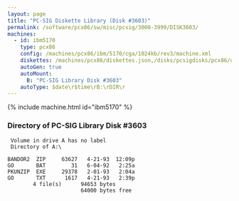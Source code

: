 ```yaml
---
layout: page
title: "PC-SIG Diskette Library (Disk #3603)"
permalink: /software/pcx86/sw/misc/pcsig/3000-3999/DISK3603/
machines:
  - id: ibm5170
    type: pcx86
    config: /machines/pcx86/ibm/5170/cga/1024kb/rev3/machine.xml
    diskettes: /machines/pcx86/diskettes.json,/disks/pcsigdisks/pcx86/diskettes.json
    autoGen: true
    autoMount:
      B: "PC-SIG Library Disk #3603"
    autoType: $date\r$time\rB:\rDIR\r
---
```


{% include machine.html id="ibm5170" %}

### Directory of PC-SIG Library Disk #3603

     Volume in drive A has no label
     Directory of A:\

    BANDOR2  ZIP     63627   4-21-93  12:09p
    GO       BAT        31   6-04-92   2:25a
    PKUNZIP  EXE     29378   2-01-93   2:04a
    GO       TXT      1617   4-21-93   2:39p
            4 file(s)      94653 bytes
                           64000 bytes free
